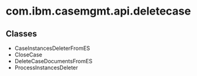 # com.ibm.casemgmt.api.deletecase

## Classes

- CaseInstancesDeleterFromES
- CloseCase
- DeleteCaseDocumentsFromES
- ProcessInstancesDeleter